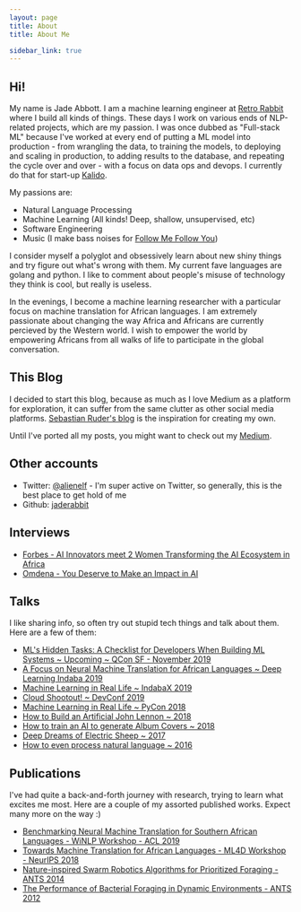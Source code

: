 ```yaml
---
layout: page
title: About
title: About Me

sidebar_link: true
---
```


## Hi! 

My name is Jade Abbott. I am a machine learning engineer at [Retro Rabbit](http://retrorabbit.co.za/) where I build all kinds of things. These days I work on various ends of NLP-related projects, which are my passion. I was once dubbed as "Full-stack ML" because I've worked at every end of putting a ML model into production - from wrangling the data, to training the models, to deploying and scaling in production, to adding results to the database, and repeating the cycle over and over - with a focus on data ops and devops. I currently do that for start-up [Kalido](https://www.kalido.me/).

My passions are:
- Natural Language Processing
- Machine Learning (All kinds! Deep, shallow, unsupervised, etc)
- Software Engineering
- Music (I make bass noises for [Follow Me Follow You](http://fmfy.bandcamp.com))

I consider myself a polyglot and obsessively learn about new shiny things and try figure out what's wrong with them. My current fave languages are golang and python. I like to comment about people's misuse of technology they think is cool, but really is useless.

In the evenings, I become a machine learning researcher with a particular focus on machine translation for African languages. I am extremely passionate about changing the way Africa and Africans are currently percieved by the Western world. I wish to empower the world by empowering Africans from all walks of life to participate in the global conversation. 

## This Blog

I decided to start this blog, because as much as I love Medium as a platform for exploration, it can suffer from the same clutter as other social media platforms. [Sebastian Ruder's blog](http://ruder.io/) is the inspiration for creating my own.

Until I've ported all my posts, you might want to check out my [Medium](https://medium.com/@alienelf).

## Other accounts

- Twitter: [@alienelf](https://twitter.com/alienelf) - I'm super active on Twitter, so generally, this is the best place to get hold of me
- Github: [jaderabbit](https://github.com/jaderabbit)


## Interviews


- [Forbes - AI Innovators meet 2 Women Transforming the AI Ecosystem in Africa](https://www.forbes.com/sites/nvidia/2019/02/27/ai-innovators-meet-2-women-transforming-the-ai-ecosystem-in-africa/#67f72b7d2f35) 
- [Omdena - You Deserve to Make an Impact in AI](https://medium.com/omdena/you-deserve-to-make-an-impact-in-ai-d8edc9f6724)

## Talks

I like sharing info, so often try out stupid tech things and talk about them. Here are a few of them:
- [ML's Hidden Tasks: A Checklist for Developers When Building ML Systems ~ Upcoming ~ QCon SF - November 2019](https://qconsf.com/sf2019/presentation/mls-hidden-tasks-checklist-developers-when-build)
- [A Focus on Neural Machine Translation for African Languages ~ Deep Learning Indaba 2019](https://sites.google.com/view/nlpdlindaba)
- [Machine Learning in Real Life ~ IndabaX 2019](https://youtu.be/ZDVrQ3AoZ08)
- [Cloud Shootout! ~ DevConf 2019](https://youtu.be/2NbwlUzEDLA)
- [Machine Learning in Real Life ~ PyCon 2018](https://za.pycon.org/talks/23-machine-learning-in-real-life/)
- [How to Build an Artificial John Lennon ~ 2018](https://www.youtube.com/watch?v=eHkW-w2wOhA&t=607s)
- [How to train an AI to generate Album Covers ~ 2018](https://www.youtube.com/watch?v=uul7rir4X1k)
- [Deep Dreams of Electric Sheep ~ 2017](https://www.youtube.com/watch?v=bbXMsDOyQfU)
- [How to even process natural language ~ 2016](https://www.youtube.com/watch?v=Gzt4Nkpr6hs)

## Publications

I've had quite a back-and-forth journey with research, trying to learn what excites me most. Here are a couple of my assorted published works. Expect many more on the way :)


- [Benchmarking Neural Machine Translation for Southern African Languages - WiNLP Workshop - ACL 2019](https://www.aclweb.org/anthology/papers/W/W19/W19-3632/)
- [Towards Machine Translation for African Languages - ML4D Workshop - NeurIPS 2018](https://arxiv.org/abs/1811.05467)
- [Nature-inspired Swarm Robotics Algorithms for Prioritized Foraging - ANTS 2014](https://link.springer.com/chapter/10.1007/978-3-319-09952-1_23)
- [The Performance of Bacterial Foraging in Dynamic Environments - ANTS 2012](https://link.springer.com/chapter/10.1007/978-3-642-32650-9_29)



